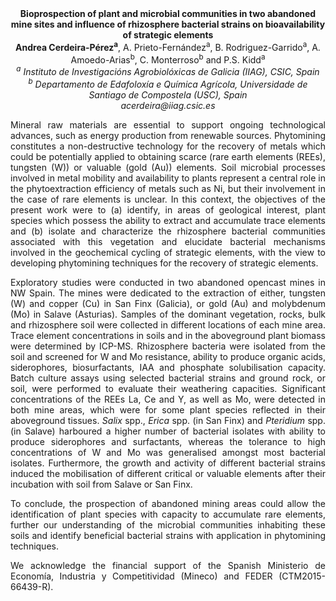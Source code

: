 <center><strong>Bioprospection of plant and microbial communities in two abandoned
mine sites and influence of rhizosphere bacterial strains on
bioavailability of strategic elements </strong>

<center><strong>Andrea Cerdeira-Pérez<sup>a</sup></strong>, A. Prieto-Fernández<sup>a</sup>, B.
Rodriguez-Garrido<sup>a</sup>, A. Amoedo-Arias<sup>b</sup>, C. Monterroso<sup>b</sup> and P.S.
Kidd<sup>a </sup>

<center><i><sup>a</sup> Instituto de Investigacións Agrobiolóxicas de Galicia (IIAG), CSIC,
Spain</i>

<center><i><sup>b</sup> Departamento de Edafoloxía e Química Agrícola, Universidade de
Santiago de Compostela (USC), Spain</i>

<center><i>acerdeira@iiag.csic.es</i>

<p style="text-align:justify">Mineral raw materials are essential to support ongoing technological
advances, such as energy production from renewable sources. Phytomining
constitutes a non-destructive technology for the recovery of metals
which could be potentially applied to obtaining scarce (rare earth
elements (REEs), tungsten (W)) or valuable (gold (Au)) elements. Soil
microbial processes involved in metal mobility and availability to
plants represent a central role in the phytoextraction efficiency of
metals such as Ni, but their involvement in the case of rare elements is
unclear. In this context, the objectives of the present work were to (a)
identify, in areas of geological interest, plant species which possess
the ability to extract and accumulate trace elements and (b) isolate and
characterize the rhizosphere bacterial communities associated with this
vegetation and elucidate bacterial mechanisms involved in the
geochemical cycling of strategic elements, with the view to developing
phytomining techniques for the recovery of strategic elements.

<p style="text-align:justify">Exploratory studies were conducted in two abandoned opencast mines in NW
Spain. The mines were dedicated to the extraction of either, tungsten
(W) and copper (Cu) in San Finx (Galicia), or gold (Au) and molybdenum
(Mo) in Salave (Asturias). Samples of the dominant vegetation, rocks,
bulk and rhizosphere soil were collected in different locations of each
mine area. Trace element concentrations in soils and in the aboveground
plant biomass were determined by ICP-MS. Rhizosphere bacteria were
isolated from the soil and screened for W and Mo resistance, ability to
produce organic acids, siderophores, biosurfactants, IAA and phosphate
solubilisation capacity. Batch culture assays using selected bacterial
strains and ground rock, or soil, were performed to evaluate their
weathering capacities. Significant concentrations of the REEs La, Ce and
Y, as well as Mo, were detected in both mine areas, which were for some
plant species reflected in their aboveground tissues. <i>Salix</i> spp.,
<i>Erica</i> spp. (in San Finx) and <i>Pteridium</i> spp. (in Salave) harboured a
higher number of bacterial isolates with ability to produce siderophores
and surfactants, whereas the tolerance to high concentrations of W and
Mo was generalised amongst most bacterial isolates. Furthermore, the
growth and activity of different bacterial strains induced the
mobilisation of different critical or valuable elements after their
incubation with soil from Salave or San Finx.

<p style="text-align:justify">To conclude, the prospection of abandoned mining areas could allow the
identification of plant species with capacity to accumulate rare
elements, further our understanding of the microbial communities
inhabiting these soils and identify beneficial bacterial strains with
application in phytomining techniques.

<p style="text-align:justify">We acknowledge the financial support of the Spanish Ministerio de
Economía, Industria y Competitividad (Mineco) and FEDER
(CTM2015-66439-R).
